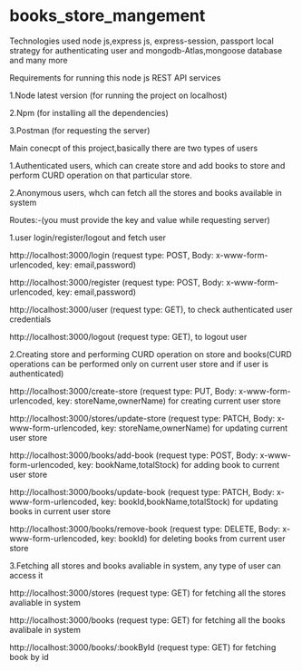 # books_store_mangement

Technologies used node js,express js, express-session, passport local strategy for authenticating user and mongodb-Atlas,mongoose database and many more

Requirements for running this node js REST API services 

1.Node latest version (for running the project on localhost)

2.Npm (for installing all the dependencies)

3.Postman (for requesting the server)

Main conecpt of this project,basically there are two types of users 

1.Authenticated users, which can create store and add books to store and perform CURD operation on that particular store.

2.Anonymous users, whch can fetch all the stores and books available in system

Routes:-(you must provide the key and value while requesting server)

1.user login/register/logout and fetch user

http://localhost:3000/login (request type: POST, Body: x-www-form-urlencoded, key: email,password)

http://localhost:3000/register (request type: POST, Body: x-www-form-urlencoded, key: email,password)

http://localhost:3000/user (request type: GET), to check authenticated user credentials

http://localhost:3000/logout (request type: GET), to logout user

2.Creating store and performing CURD operation on store and books(CURD operations can be performed only on current user store and if user is authenticated) 

http://localhost:3000/create-store (request type: PUT, Body: x-www-form-urlencoded, key: storeName,ownerName) for creating current user store

http://localhost:3000/stores/update-store (request type: PATCH, Body: x-www-form-urlencoded, key: storeName,ownerName) for updating current user store

http://localhost:3000/books/add-book (request type: POST, Body: x-www-form-urlencoded, key: bookName,totalStock) for adding book to current user store

http://localhost:3000/books/update-book (request type: PATCH, Body: x-www-form-urlencoded, key: bookId,bookName,totalStock) for updating books in current user store

http://localhost:3000/books/remove-book (request type: DELETE, Body: x-www-form-urlencoded, key: bookId) for deleting books from current user store

3.Fetching all stores and books avaliable in system, any type of user can access it

http://localhost:3000/stores (request type: GET) for fetching all the stores avaliable in system

http://localhost:3000/books (request type: GET) for fetching all the books avalibale in system

http://localhost:3000/books/:bookById (request type: GET) for fetching book by id


